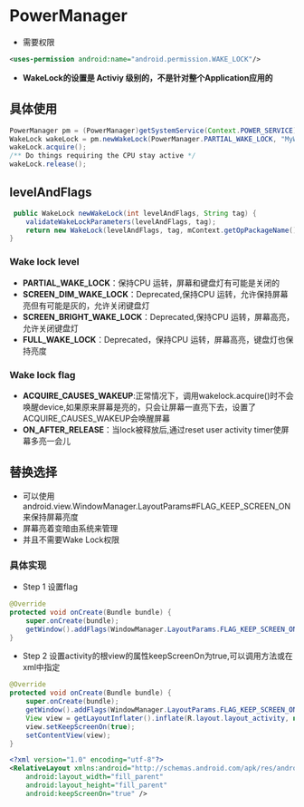 # PowerManager

- 需要权限

```xml
<uses-permission android:name="android.permission.WAKE_LOCK"/>
```

- **WakeLock的设置是 Activiy 级别的，不是针对整个Application应用的**

## 具体使用

```java
PowerManager pm = (PowerManager)getSystemService(Context.POWER_SERVICE);
WakeLock wakeLock = pm.newWakeLock(PowerManager.PARTIAL_WAKE_LOCK, "MyWakeLock");
wakeLock.acquire();
/** Do things requiring the CPU stay active */
wakeLock.release();
```

## levelAndFlags

```java
 public WakeLock newWakeLock(int levelAndFlags, String tag) {
    validateWakeLockParameters(levelAndFlags, tag);
    return new WakeLock(levelAndFlags, tag, mContext.getOpPackageName());
}
```

### Wake lock level

- **PARTIAL_WAKE_LOCK**：保持CPU 运转，屏幕和键盘灯有可能是关闭的
- **SCREEN_DIM_WAKE_LOCK**：Deprecated,保持CPU 运转，允许保持屏幕亮但有可能是灰的，允许关闭键盘灯
- **SCREEN_BRIGHT_WAKE_LOCK**：Deprecated,保持CPU 运转，屏幕高亮，允许关闭键盘灯
- **FULL_WAKE_LOCK**：Deprecated，保持CPU 运转，屏幕高亮，键盘灯也保持亮度

### Wake lock flag

- **ACQUIRE_CAUSES_WAKEUP**:正常情况下，调用wakelock.acquire()时不会唤醒device,如果原来屏幕是亮的，只会让屏幕一直亮下去，设置了ACQUIRE_CAUSES_WAKEUP会唤醒屏幕
- **ON_AFTER_RELEASE**：当lock被释放后,通过reset user activity timer使屏幕多亮一会儿

## 替换选择

- 可以使用android.view.WindowManager.LayoutParams#FLAG_KEEP_SCREEN_ON来保持屏幕亮度
- 屏幕亮着变暗由系统来管理
- 并且不需要Wake Lock权限

### 具体实现

- Step 1 设置flag

```java
@Override
protected void onCreate(Bundle bundle) {
    super.onCreate(bundle);
    getWindow().addFlags(WindowManager.LayoutParams.FLAG_KEEP_SCREEN_ON);
}
```

- Step 2 设置activity的根view的属性keepScreenOn为true,可以调用方法或在xml中指定

```java
@Override
protected void onCreate(Bundle bundle) {
    super.onCreate(bundle);
    getWindow().addFlags(WindowManager.LayoutParams.FLAG_KEEP_SCREEN_ON);
    View view = getLayoutInflater().inflate(R.layout.layout_activity, null);
    view.setKeepScreenOn(true);
    setContentView(view);
}
```

```xml
<?xml version="1.0" encoding="utf-8"?>
<RelativeLayout xmlns:android="http://schemas.android.com/apk/res/android"
    android:layout_width="fill_parent"
    android:layout_height="fill_parent"
    android:keepScreenOn="true" />
```